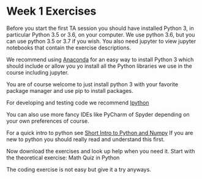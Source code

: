 # Week 1 Exercises 
Before you start the first TA session you should have installed Python 3, in particular Python 3.5 or 3.6, on your computer.
We use python 3.6, but you can use python 3.5 or 3.7 if you wish.
You also need jupyter to view jupyter notebooks that contain the exercise descriptions.

We recommend using [Anaconda](https://www.continuum.io/downloads) for an easy way to install Python 3
which should include or allow you yo install all the Python libraries we use in the course including jupyter.

You are of course welcome to just install python 3 with your favorite package manager and use pip to install packages.
    
For developing and testing code we recommend  [Ipython](http://ipython.readthedocs.io/en/stable/)

You can also use more fancy IDEs like PyCharm of Spyder depending on your own preferences of course.
    
For a quick intro to python see [Short Intro to Python and Numpy](AboutPython.ipynb)
If you are new to python you should really read and understand this first. 

Now download the exercises and look up help when you need it.
Start with the theoretical exercise: Math Quiz in Python

The coding exercise is not easy but give it a try anyways.
    
